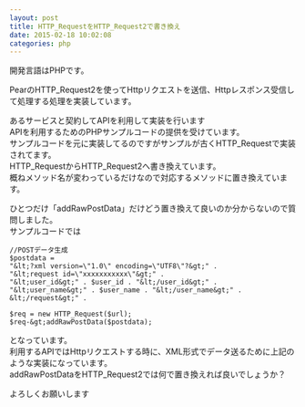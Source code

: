 ```yaml
---
layout: post
title: HTTP_RequestをHTTP_Request2で書き換え
date: 2015-02-18 10:02:08
categories: php
---
```

<p>開発言語はPHPです。</p>

<p>PearのHTTP_Request2を使ってHttpリクエストを送信、Httpレスポンス受信して処理する処理を実装しています。</p>

<p>あるサービスと契約してAPIを利用して実装を行います<br>
APIを利用するためのPHPサンプルコードの提供を受けています。<br>
サンプルコードを元に実装してるのですがサンプルが古くHTTP_Requestで実装されてます。<br>
HTTP_RequestからHTTP_Request2へ書き換えています。<br>
概ねメソッド名が変わっているだけなので対応するメソッドに置き換えています。</p>

<p>ひとつだけ「addRawPostData」だけどう置き換えて良いのか分からないので質問しました。<br>
サンプルコードでは</p>

```
//POSTデータ生成
$postdata =
"&lt;?xml version=\"1.0\" encoding=\"UTF8\"?&gt;" .
"&lt;request id=\"xxxxxxxxxxx\"&gt;" .
"&lt;user_id&gt;" . $user_id . "&lt;/user_id&gt;" .
"&lt;user_name&gt;" . $user_name . "&lt;/user_name&gt;" .
&lt;/request&gt;" .

$req = new HTTP_Request($url);
$req-&gt;addRawPostData($postdata);
```

<p>となっています。<br>
利用するAPIではHttpリクエストする時に、XML形式でデータ送るために上記のような実装になっています。<br>
addRawPostDataをHTTP_Request2では何で置き換えれば良いでしょうか？</p>

<p>よろしくお願いします</p>
